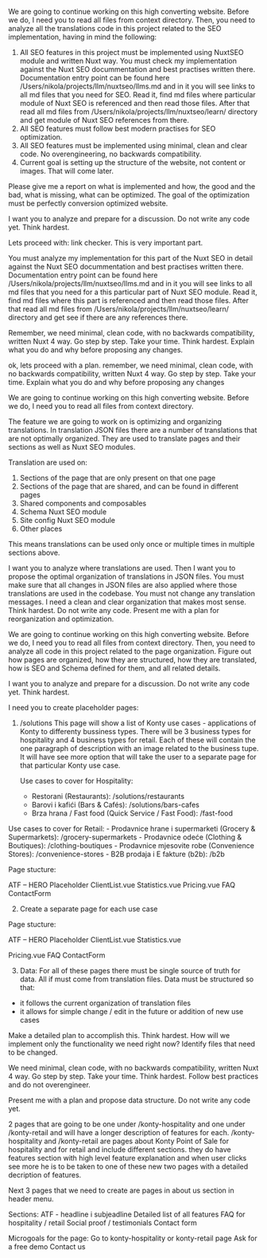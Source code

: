 We are going to continue working on this high converting website. Before we do, I need you to read all files from context directory. Then, you need to analyze all the translations code in this project related to the SEO implementation, having in mind the following:

1. All SEO features in this project must be implemented using NuxtSEO module and written Nuxt way. You must check my implementation against the Nuxt SEO docummentation and best practises written there. Documentation entry point can be found here /Users/nikola/projects/llm/nuxtseo/llms.md and in it you will see links to all md files that you need for SEO. Read it, find md files where particular module of Nuxt SEO is referenced and then read those files. After that read all md files from /Users/nikola/projects/llm/nuxtseo/learn/ directory and get module of Nuxt SEO references from there.
2. All SEO features must follow best modern practises for SEO optimization.
3. All SEO features must be implemented using minimal, clean and clear code. No overengineering, no backwards compatibility.
4. Current goal is setting up the structure of the website, not content or images. That will come later.

Please give me a report on what is implemented and how, the good and the bad, what is missing, what can be optimized. The goal of the optimization must be perfectly conversion optimized website.

I want you to analyze and prepare for a discussion. Do not write any code yet. Think hardest.










Lets proceed with: link checker. This is very important part.

You must analyze my implementation for this part of the Nuxt SEO in detail against the Nuxt SEO docummentation and best practises written there. Documentation entry point can be found here /Users/nikola/projects/llm/nuxtseo/llms.md and in it you will see links to all md files that you need for a this particular part of Nuxt SEO module. Read it, find md files where this part is referenced and then read those files. After that read all md files from /Users/nikola/projects/llm/nuxtseo/learn/ directory and get see if there are any references there.

Remember, we need minimal, clean code, with no backwards compatibility, written Nuxt 4 way. Go step by step. Take your time. Think hardest. Explain what you do and why before proposing any changes.






ok, lets proceed with a plan. remember, we need minimal, clean code, with no backwards compatibility, written Nuxt 4 way. Go step by step. Take your time. Explain what you do and why before proposing any changes







We are going to continue working on this high converting website. Before we do, I need you to read all files from context directory.

The feature we are going to work on is optimizing and organizing translations. In translation JSON files there are a number of translations that are not optimally organized. They are used to translate pages and their sections as well as Nuxt SEO modules.

Translation are used on:

1. Sections of the page that are only present on that one page
2. Sections of the page that are shared, and can be found in different pages
3. Shared components and composables
4. Schema Nuxt SEO module
5. Site config Nuxt SEO module
6. Other places

This means translations can be used only once or multiple times in multiple sections above.

I want you to analyze where translations are used. Then I want you to propose the optimal organization of translations in JSON files. You must make sure that all changes in JSON files are also applied where those translations are used in the codebase. You must not change any translation messages. I need a clean and clear organization that makes most sense. Think hardest. Do not write any code. Present me with a plan for reorganization and optimization.


We are going to continue working on this high converting website. Before we do, I need you to read all files from context directory. Then, you need to analyze all code in this project related to the page organization. Figure out how pages are organized, how they are structured, how they are translated, how is SEO and Schema defined for them, and all related details.

I want you to analyze and prepare for a discussion. Do not write any code yet. Think hardest.






I need you to create placeholder pages:

1. /solutions
   This page will show a list of Konty use cases - applications of Konty to differenty bussiness types. There will be 3 business types for hospitality and 4 business types for retail. Each of these will contain the one paragraph of description with an image related to the business tupe. It will have see more option that will take the user to a separate page for that particular Konty use case.

   Use cases to cover for Hospitality:
    - Restorani (Restaurants): /solutions/restaurants
    - Barovi i kafići (Bars & Cafés): /solutions/bars-cafes
    - Brza hrana / Fast food (Quick Service / Fast Food): /fast-food

  Use cases to cover for Retail:
    - Prodavnice hrane i supermarketi (Grocery & Supermarkets): /grocery-supermarkets
    - Prodavnice odeće (Clothing & Boutiques): /clothing-boutiques
    - Prodavnice mjesovite robe (Convenience Stores): /convenience-stores
    - B2B prodaja i E fakture (b2b): /b2b

  Page stucture:

  ATF – HERO Placeholder
  ClientList.vue
  Statistics.vue
  <list of Konty use cases>
  Pricing.vue
  FAQ
  ContactForm

2. Create a separate page for each use case

  Page stucture:

  ATF – HERO Placeholder
  ClientList.vue
  Statistics.vue
  <section for showcasing Konty for that business type>
  Pricing.vue
  FAQ
  ContactForm

3. Data: For all of these pages there must be single source of truth for data. All if must come from translation files. Data must be structured so that:
 - it follows the current organization of translation files
 - it allows for simple change / edit in the future or addition of new use cases

Make a detailed plan to accomplish this. Think hardest.
How will we implement only the functionality we need right now?
Identify files that need to be changed.

We need minimal, clean code, with no backwards compatibility, written Nuxt 4 way. Go step by step. Take your time. Think hardest. Follow best practices and do not overengineer.

Present me with a plan and propose data structure. Do not write any code yet.







 2 pages that are going to be one under /konty-hospitality and one under /konty-retail and will have a longer description of features for each. /konty-hospitality and /konty-retail are pages about Konty Point of Sale for hospitality and for retail and include different sections. they do have features section with high level feature explanation and when user clicks see more he is to be taken to one of these new two pages with a detailed decription of features.

Next 3 pages that we need to create are pages in about us section in header menu.


Sections:
ATF - headline i subjeadline
Detailed list of all features
FAQ for hospitality / retail
Social proof / testimonials
Contact form


Microgoals for the page:
Go to konty-hospitality or konty-retail page
Ask for a free demo
Contact us
